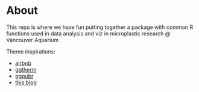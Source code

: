 # About

This repo is where we have fun putting together a package with common R functions used in data analysis and viz in microplastic research @ Vancouver Aquarium

Theme inspirations:

* [airbnb](https://github.com/ricardo-bion/ggtech/blob/master/R/theme_airbnb_fancy.R)
* [ggtherm](https://github.com/cttobin/ggthemr/blob/master/R/ggthemr.R)
* [ggpubr](https://github.com/kassambara/ggpubr/blob/master/R/theme_pubr.R)
* [this blog](http://joeystanley.com/blog/custom-themes-in-ggplot2)